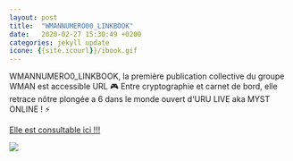 ```yaml
---
layout: post
title:  "WMANNUMERO00_LINKBOOK"
date:   2020-02-27 15:30:49 +0200
categories: jekyll update
icone: {{site.icourl}}/ibook.gif
---
```

WMANNUMERO0_LINKBOOK, la première publication collective du groupe WMAN est accessible URL 🎮
Entre cryptographie et carnet de bord, elle retrace nôtre plongée a 6 dans le monde ouvert d'URU LIVE aka MYST ONLINE ! ⚡️

[Elle est consultable ici !!!](https://fr.calameo.com/read/002746359928b8ca6f60d)

![]({{site.imgurl}}/linkbookpubli.jpg)
